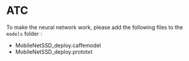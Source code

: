 # ATC

To make the neural network work, please add the following files to the `models` folder :
   - MobileNetSSD_deploy.caffemodel
   - MobileNetSSD_deploy.prototxt
